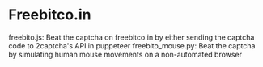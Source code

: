 # Freebitco.in

freebito.js:  Beat the captcha on freebitco.in by either sending the captcha code to 2captcha's API in puppeteer
freebito_mouse.py:  Beat the captcha by simulating human mouse movements on a non-automated browser
